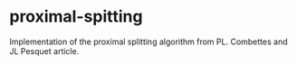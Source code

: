 # proximal-spitting
Implementation of the proximal splitting algorithm from PL. Combettes and JL Pesquet article.
